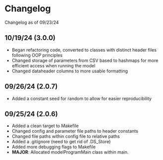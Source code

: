 # Changelog
Changelog as of 09/23/24

## 10/19/24 (3.0.0)
* Began refactoring code, converted to classes with distinct header files following OOP principles
* Changed storage of parameters from CSV based to hashmaps for more efficient access when running the model
* Changed dataheader columns to more usable formatting

## 09/26/24 (2.0.7)
* Added a constant seed for random to allow for easier reproducibility

## 09/25/24 (2.0.6)
* Added a clean target to Makefile
* Changed config and parameter file paths to header constants
* Changed file paths within config file to relative paths
* Added a .gitignore (need to get rid of .DS_Store)
* Added more debugging flags to Makefile
* **MAJOR**: Allocated modelProgramMain class within main.


